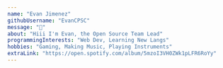 ```yaml
---
name: "Evan Jimenez"
githubUsername: "EvanCPSC"
message: "🥪"
about: "Hiii I'm Evan, the Open Source Team Lead"
programmingInterests: "Web Dev, Learning New Langs"
hobbies: "Gaming, Making Music, Playing Instruments"
extraLink: "https://open.spotify.com/album/5mzoI3VH0ZWk1pLFR6RoYy"
---
```

